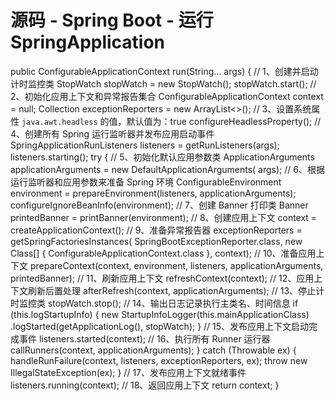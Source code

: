 # 源码 - Spring Boot - 运行SpringApplication

public ConfigurableApplicationContext run(String... args) {
    		// 1、创建并启动计时监控类
    		StopWatch stopWatch = new StopWatch();
    		stopWatch.start();
    		// 2、初始化应用上下文和异常报告集合
    		ConfigurableApplicationContext context = null;
    		Collection<SpringBootExceptionReporter> exceptionReporters = new ArrayList<>();
    		// 3、设置系统属性 `java.awt.headless` 的值，默认值为：true
    		configureHeadlessProperty();
    		// 4、创建所有 Spring 运行监听器并发布应用启动事件
    		SpringApplicationRunListeners listeners = getRunListeners(args);
    		listeners.starting();
    		try {
    			// 5、初始化默认应用参数类
    			ApplicationArguments applicationArguments = new DefaultApplicationArguments(
    					args);
    			// 6、根据运行监听器和应用参数来准备 Spring 环境
    			ConfigurableEnvironment environment = prepareEnvironment(listeners,
    					applicationArguments);
    			configureIgnoreBeanInfo(environment);
    			// 7、创建 Banner 打印类
    			Banner printedBanner = printBanner(environment);
    			// 8、创建应用上下文
    			context = createApplicationContext();
    			// 9、准备异常报告器
    			exceptionReporters = getSpringFactoriesInstances(
    					SpringBootExceptionReporter.class,
    					new Class[] { ConfigurableApplicationContext.class }, context);
    			// 10、准备应用上下文
    			prepareContext(context, environment, listeners, applicationArguments,
    					printedBanner);
    			// 11、刷新应用上下文
    			refreshContext(context);
    			// 12、应用上下文刷新后置处理
    			afterRefresh(context, applicationArguments);
    			// 13、停止计时监控类
    			stopWatch.stop();
    			// 14、输出日志记录执行主类名、时间信息
    			if (this.logStartupInfo) {
    				new StartupInfoLogger(this.mainApplicationClass)
    						.logStarted(getApplicationLog(), stopWatch);
    			}
    			// 15、发布应用上下文启动完成事件
    			listeners.started(context);
    			// 16、执行所有 Runner 运行器
    			callRunners(context, applicationArguments);
    		}
    		catch (Throwable ex) {
    			handleRunFailure(context, listeners, exceptionReporters, ex);
    			throw new IllegalStateException(ex);
    		}
    		// 17、发布应用上下文就绪事件
    		listeners.running(context);
    		// 18、返回应用上下文
    		return context;
    	}